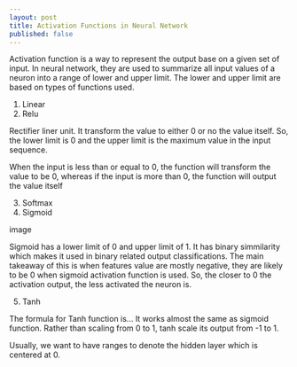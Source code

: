 ```yaml
---
layout: post
title: Activation Functions in Neural Network
published: false
---
```

Activation function is a way to represent the output base on a given set of input. In neural network, they are used to summarize all input values of a neuron into a range of lower and upper limit. The lower and upper limit are based on types of functions used. 

1. Linear
2. Relu

Rectifier liner unit. It transform the value to either 0 or no the value itself. So, the lower limit is 0 and the upper limit is the maximum value in the input sequence.

When the input is less than or equal to 0, the function will transform the value to be 0, whereas if the input is more than 0, the function will output the value itself 

3. Softmax
4. Sigmoid

image

Sigmoid has a lower limit of 0 and upper limit of 1. It has binary simmilarity which makes it used in binary related output classifications. The main takeaway of this is when features value are mostly negative, they are likely to be 0 when sigmoid activation function is used. So, the closer to 0 the activation output, the less activated the neuron is.


5. Tanh

The formula for Tanh function is... It works almost the same as sigmoid function. Rather than scaling from 0 to 1, tanh scale its output from -1 to 1. 

Usually, we want to have ranges to denote the hidden layer which is centered at 0. 
